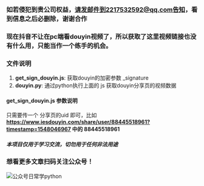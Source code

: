 ### 如若侵犯到贵公司权益，请发邮件到2217532592@qq.com告知，看到信息之后必删除，谢谢合作

### 现在抖音不让在pc端看douyin视频了，所以获取了这里视频链接也没有什么用，只能当作一个练手的机会。

### 文件说明
1. **get_sign_douyin.js**: 获取douyin的加密参数 _signature
2. **douyin.py**: 通过python执行上面的 js 获取douyin分享页的视频数据

#### get_sign_douyin.js 参数说明
只需要传一个 分享页的uid 即可，比如 **https://www.iesdouyin.com/share/user/88445518961?timestamp=1548046967 中的 88445518961**


##### 本项目仅用于学习交流，切勿用于任何非法用途

### 想看更多文章扫码关注公众号！
![公众号日常学python](https://user-gold-cdn.xitu.io/2019/2/22/169130346d926dc7?imageView2/0/w/1280/h/960/format/webp/ignore-error/1)